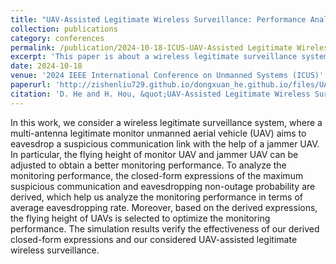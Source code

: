 ```yaml
---
title: "UAV-Assisted Legitimate Wireless Surveillance: Performance Analysis and Optimization"
collection: publications
category: conferences
permalink: /publication/2024-10-18-ICUS-UAV-Assisted Legitimate Wireless Surveillance Performance Analysis and Optimization-number-12
excerpt: 'This paper is about a wireless legitimate surveillance system, where a multi-antenna legitimate monitor unmanned aerial vehicle (UAV) aims to eavesdrop a suspicious communication link with the help of a jammer UAV.'
date: 2024-10-18
venue: '2024 IEEE International Conference on Unmanned Systems (ICUS)'
paperurl: 'http://zishenliu729.github.io/dongxuan_he.github.io/files/UAV-Assisted_Legitimate_Wireless_Surveillance_Performance_Analysis_and_Optimization.pdf'
citation: 'D. He and H. Hou, &quot;UAV-Assisted Legitimate Wireless Surveillance: Performance Analysis and Optimization,&quot; in <i>Proc. 2024 IEEE International Conference on Unmanned Systems (ICUS)</i>, Nanjing, China, 2024, pp. 1975-1979.'
---
```


In this work, we consider a wireless legitimate surveillance system, where a multi-antenna legitimate monitor unmanned aerial vehicle (UAV) aims to eavesdrop a suspicious communication link with the help of a jammer UAV. In particular, the flying height of monitor UAV and jammer UAV can be adjusted to obtain a better monitoring performance. To analyze the monitoring performance, the closed-form expressions of the maximum suspicious communication and eavesdropping non-outage probability are derived, which help us analyze the monitoring performance in terms of average eavesdropping rate. Moreover, based on the derived expressions, the flying height of UAVs is selected to optimize the monitoring performance. The simulation results verify the effectiveness of our derived closed-form expressions and our considered UAV-assisted legitimate wireless surveillance.
